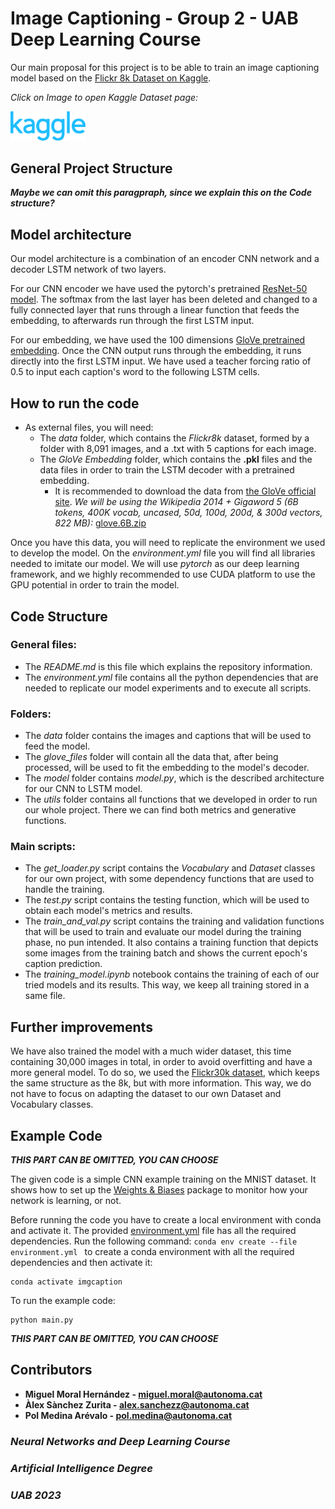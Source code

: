 # Image Captioning - Group 2 - UAB Deep Learning Course
Our main proposal for this project is to be able to train an image captioning model based on the [Flickr 8k Dataset on Kaggle](https://www.kaggle.com/datasets/adityajn105/flickr8k).

*Click on Image to open Kaggle Dataset page:* 

[<img src="docs/site-logo.svg" width="120"/>](https://www.kaggle.com/datasets/adityajn105/flickr8k)

## General Project Structure
***Maybe we can omit this paragpraph, since we explain this on the Code structure?***

## Model architecture
Our model architecture is a combination of an encoder CNN network and a decoder LSTM network of two layers. 

For our CNN encoder we have used the pytorch's pretrained [ResNet-50 model](https://pytorch.org/vision/main/models/generated/torchvision.models.resnet50.html). The softmax from the last layer has been deleted and changed to a fully connected layer that runs through a linear function that feeds the embedding, to afterwards run through the first LSTM input.

For our embedding, we have used the 100 dimensions [GloVe pretrained embedding](https://nlp.stanford.edu/projects/glove/). Once the CNN output runs through the embedding, it runs directly into the first LSTM input. We have used a teacher forcing ratio of 0.5 to input each caption's word to the following LSTM cells.

## How to run the code
* As external files, you will need:
    * The *data* folder, which contains the *Flickr8k* dataset, formed by a folder with 8,091 images, and a .txt with 5 captions for each image.
    * The *GloVe Embedding* folder, which contains the **.pkl** files and the data files in order to train the LSTM decoder with a pretrained embedding.
        * It is recommended to download the data from [the GloVe official site](https://nlp.stanford.edu/projects/glove/). *We will be using the Wikipedia 2014 + Gigaword 5 (6B tokens, 400K vocab, uncased, 50d, 100d, 200d, & 300d vectors, 822 MB):* [glove.6B.zip](https://nlp.stanford.edu/data/glove.6B.zip)

Once you have this data, you will need to replicate the environment we used to develop the model. On the *environment.yml* file you will find all libraries needed to imitate our model. We will use *pytorch* as our deep learning framework, and we highly recommended to use CUDA platform to use the GPU potential in order to train the model.

## Code Structure
### General files:
* The *README.md* is this file which explains the repository information.
* The *environment.yml* file contains all the python dependencies that are needed to replicate our model experiments and to execute all scripts.
### Folders:
* The *data* folder contains the images and captions that will be used to feed the model.
* The *glove_files* folder will contain all the data that, after being processed, will be used to fit the embedding to the model's decoder.
* The *model* folder contains *model.py*, which is the described architecture for our CNN to LSTM model.
* The *utils* folder contains all functions that we developed in order to run our whole project. There we can find both metrics and generative functions.
### Main scripts:
* The *get_loader.py* script contains the *Vocabulary* and *Dataset* classes for our own project, with some dependency functions that are used to handle the training.
* The *test.py* script contains the testing function, which will be used to obtain each model's metrics and results.
* The *train_and_val.py* script contains the training and validation functions that will be used to train and evaluate our model during the training phase, no pun intended. It also contains a training function that depicts some images from the training batch and shows the current epoch's caption prediction. 
* The *training_model.ipynb* notebook contains the training of each of our tried models and its results. This way, we keep all training stored in a same file. 

## Further improvements
We have also trained the model with a much wider dataset, this time containing 30,000 images in total, in order to avoid overfitting and have a more general model. To do so, we used the [Flickr30k dataset](https://www.kaggle.com/datasets/eeshawn/flickr30k), which keeps the same structure as the 8k, but with more information. This way, we do not have to focus on adapting the dataset to our own Dataset and Vocabulary classes.

## Example Code
***THIS PART CAN BE OMITTED, YOU CAN CHOOSE***

The given code is a simple CNN example training on the MNIST dataset. It shows how to set up the [Weights & Biases](https://wandb.ai/site)  package to monitor how your network is learning, or not.

Before running the code you have to create a local environment with conda and activate it. The provided [environment.yml](https://github.com/DCC-UAB/XNAP-Project/environment.yml) file has all the required dependencies. Run the following command: ``conda env create --file environment.yml `` to create a conda environment with all the required dependencies and then activate it:
```
conda activate imgcaption
```

To run the example code:
```
python main.py
```
***THIS PART CAN BE OMITTED, YOU CAN CHOOSE***

## Contributors
* **Miguel Moral Hernández - miguel.moral@autonoma.cat**
* **Àlex Sànchez Zurita - alex.sanchezz@autonoma.cat**
* **Pol Medina Arévalo - pol.medina@autonoma.cat**


### ***Neural Networks and Deep Learning Course***

### ***Artificial Intelligence Degree***

### ***UAB 2023***
